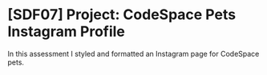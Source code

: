 # [SDF07] Project: CodeSpace Pets Instagram Profile
In this assessment I styled and formatted an Instagram page for CodeSpace pets.